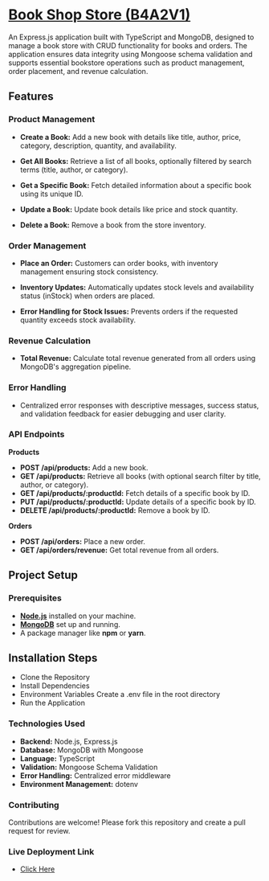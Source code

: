 # **<ins>Book Shop Store (B4A2V1)</ins>**

An Express.js application built with TypeScript and MongoDB, designed to manage a book store with CRUD functionality for books and orders. The application ensures data integrity using Mongoose schema validation and supports essential bookstore operations such as product management, order placement, and revenue calculation.

## **Features**

### **Product Management**

- **Create a Book:** Add a new book with details like title, author, price, category, description, quantity, and availability.

- **Get All Books:** Retrieve a list of all books, optionally filtered by search terms (title, author, or category).

- **Get a Specific Book:** Fetch detailed information about a specific book using its unique ID.

- **Update a Book:** Update book details like price and stock quantity.

- **Delete a Book:** Remove a book from the store inventory.

### **Order Management**

- **Place an Order:** Customers can order books, with inventory management ensuring stock consistency.

- **Inventory Updates:** Automatically updates stock levels and availability status (inStock) when orders are placed.

- **Error Handling for Stock Issues:** Prevents orders if the requested quantity exceeds stock availability.

### **Revenue Calculation**

- **Total Revenue:** Calculate total revenue generated from all orders using MongoDB's aggregation pipeline.

### **Error Handling**

- Centralized error responses with descriptive messages, success status, and validation feedback for easier debugging and user clarity.

### **API Endpoints**

**Products**

- **POST /api/products:** Add a new book.
- **GET /api/products:** Retrieve all books (with optional search filter by title, author, or category).
- **GET /api/products/:productId:** Fetch details of a specific book by ID.
- **PUT /api/products/:productId:** Update details of a specific book by ID.
- **DELETE /api/products/:productId:** Remove a book by ID.

**Orders**

- **POST /api/orders:** Place a new order.
- **GET /api/orders/revenue:** Get total revenue from all orders.

## **Project Setup**

### **Prerequisites**

- **[Node.js]('https://nodejs.org/en')** installed on your machine.
- **[MongoDB]('https://www.mongodb.com/')** set up and running.
- A package manager like **npm** or **yarn**.

## **Installation Steps**

- Clone the Repository
- Install Dependencies
- Environment Variables Create a .env file in the root directory
- Run the Application

### **Technologies Used**

- **Backend:** Node.js, Express.js
- **Database:** MongoDB with Mongoose
- **Language:** TypeScript
- **Validation:** Mongoose Schema Validation
- **Error Handling:** Centralized error middleware
- **Environment Management:** dotenv

### **Contributing**

Contributions are welcome! Please fork this repository and create a pull request for review.

### **Live Deployment Link**

- [Click Here]('batch4-assignment-2.vercel.app')
